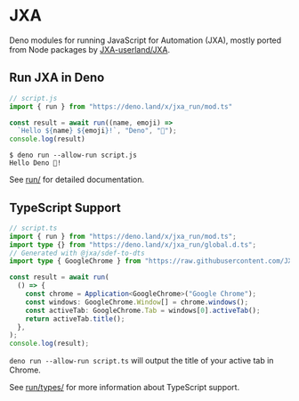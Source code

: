 # JXA

Deno modules for running JavaScript for Automation (JXA), mostly ported from Node packages by [JXA-userland/JXA](https://github.com/JXA-userland/JXA). 


## Run JXA in Deno

```js
// script.js
import { run } from "https://deno.land/x/jxa_run/mod.ts"

const result = await run((name, emoji) =>
  `Hello ${name} ${emoji}!`, "Deno", "🦕");
console.log(result)
```

```shell
$ deno run --allow-run script.js
Hello Deno 🦕!
```

See [run/](./run/) for detailed documentation. 

## TypeScript Support

```ts
// script.ts
import { run } from "https://deno.land/x/jxa_run/mod.ts";
import type {} from "https://deno.land/x/jxa_run/global.d.ts";
// Generated with @jxa/sdef-to-dts
import type { GoogleChrome } from "https://raw.githubusercontent.com/JXA-userland/JXA/master/packages/%40jxa/types/test/fixtures/GoogleChrome.d.ts";

const result = await run(
  () => {
    const chrome = Application<GoogleChrome>("Google Chrome");
    const windows: GoogleChrome.Window[] = chrome.windows();
    const activeTab: GoogleChrome.Tab = windows[0].activeTab();
    return activeTab.title();
  },
);
console.log(result);

```

`deno run --allow-run script.ts` will output the title of your active tab in Chrome. 

See [run/types/](./run/types/) for more information about TypeScript support. 